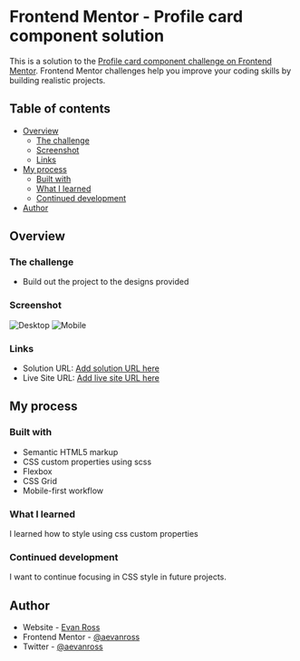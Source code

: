 # Frontend Mentor - Profile card component solution

This is a solution to the [Profile card component challenge on Frontend Mentor](https://www.frontendmentor.io/challenges/profile-card-component-cfArpWshJ). Frontend Mentor challenges help you improve your coding skills by building realistic projects. 

## Table of contents

- [Overview](#overview)
  - [The challenge](#the-challenge)
  - [Screenshot](#screenshot)
  - [Links](#links)
- [My process](#my-process)
  - [Built with](#built-with)
  - [What I learned](#what-i-learned)
  - [Continued development](#continued-development)
- [Author](#author)


## Overview

### The challenge

- Build out the project to the designs provided

### Screenshot

![Desktop](./desktop.jpg)
![Mobile](./mobile.jpg)


### Links

- Solution URL: [Add solution URL here](https://your-solution-url.com)
- Live Site URL: [Add live site URL here](https://wonderful-roentgen-0dd96a.netlify.app/)

## My process

### Built with

- Semantic HTML5 markup
- CSS custom properties using scss
- Flexbox
- CSS Grid
- Mobile-first workflow


### What I learned

I learned how to style using css custom properties



### Continued development

I want to continue focusing in CSS style in future projects.



## Author

- Website - [Evan Ross](https://www.your-site.com)
- Frontend Mentor - [@aevanross](https://www.frontendmentor.io/profile/aevanross)
- Twitter - [@aevanross](https://www.twitter.com/aevanross)

